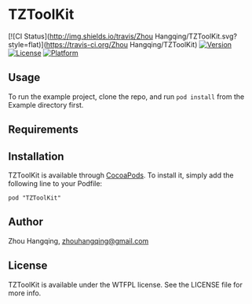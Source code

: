 # TZToolKit

[![CI Status](http://img.shields.io/travis/Zhou Hangqing/TZToolKit.svg?style=flat)](https://travis-ci.org/Zhou Hangqing/TZToolKit)
[![Version](https://img.shields.io/cocoapods/v/TZToolKit.svg?style=flat)](http://cocoadocs.org/docsets/TZToolKit)
[![License](https://img.shields.io/cocoapods/l/TZToolKit.svg?style=flat)](http://cocoadocs.org/docsets/TZToolKit)
[![Platform](https://img.shields.io/cocoapods/p/TZToolKit.svg?style=flat)](http://cocoadocs.org/docsets/TZToolKit)

## Usage

To run the example project, clone the repo, and run `pod install` from the Example directory first.

## Requirements

## Installation

TZToolKit is available through [CocoaPods](http://cocoapods.org). To install
it, simply add the following line to your Podfile:

    pod "TZToolKit"

## Author

Zhou Hangqing, zhouhangqing@gmail.com

## License

TZToolKit is available under the WTFPL license. See the LICENSE file for more info.

